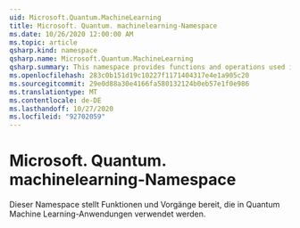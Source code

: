 ```yaml
---
uid: Microsoft.Quantum.MachineLearning
title: Microsoft. Quantum. machinelearning-Namespace
ms.date: 10/26/2020 12:00:00 AM
ms.topic: article
qsharp.kind: namespace
qsharp.name: Microsoft.Quantum.MachineLearning
qsharp.summary: This namespace provides functions and operations used in quantum machine learning applications.
ms.openlocfilehash: 283c0b151d19c10227f1171404317e4e1a905c20
ms.sourcegitcommit: 29e0d88a30e4166fa580132124b0eb57e1f0e986
ms.translationtype: MT
ms.contentlocale: de-DE
ms.lasthandoff: 10/27/2020
ms.locfileid: "92702059"
---
```

# <a name="microsoftquantummachinelearning-namespace"></a>Microsoft. Quantum. machinelearning-Namespace

Dieser Namespace stellt Funktionen und Vorgänge bereit, die in Quantum Machine Learning-Anwendungen verwendet werden.

